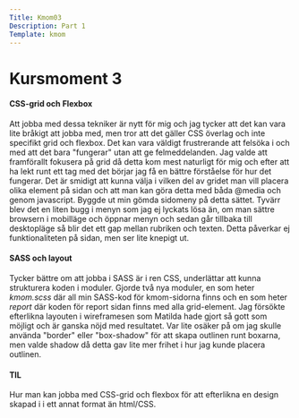 ```yaml
---
Title: Kmom03
Description: Part 1
Template: kmom
---
```


Kursmoment 3
==================

<div class="report-text">
<h4>CSS-grid och Flexbox</h4>
    <p>
        Att jobba med dessa tekniker är nytt för mig och jag tycker att det kan vara lite bråkigt att jobba med, men tror att det gäller CSS överlag och inte specifikt grid och flexbox. Det kan vara väldigt frustrerande att felsöka i och med att det bara "fungerar" utan att ge felmeddelanden. Jag valde att framförallt fokusera på grid då detta kom mest naturligt för mig och efter att ha lekt runt ett tag med det börjar jag få en bättre förståelse för hur det fungerar. Det är smidigt att kunna välja i vilken del av gridet man vill placera olika element på sidan och att man kan göra detta med båda @media och genom javascript. Byggde ut min gömda sidomeny på detta sättet. Tyvärr blev det en liten bugg i menyn som jag ej lyckats lösa än, om man sättre browsern i mobilläge och öppnar menyn och sedan går tillbaka till desktopläge så blir det ett gap mellan rubriken och texten. Detta påverkar ej funktionaliteten på sidan, men ser lite knepigt ut.
    </p>
    <h4>SASS och layout</h4>
    <p>
        Tycker bättre om att jobba i SASS är i ren CSS, underlättar att kunna strukturera koden i moduler. Gjorde två nya moduler, en som heter <i>kmom.scss</i> där all min SASS-kod för kmom-sidorna finns och en som heter <i>report</i> där koden för report sidan finns med alla grid-element. Jag försökte efterlikna layouten i wireframesen som Matilda hade gjort så gott som möjligt och är ganska nöjd med resultatet. Var lite osäker på om jag skulle använda "border" eller "box-shadow" för att skapa outlinen runt boxarna, men valde shadow då detta gav lite mer frihet i hur jag kunde placera outlinen.
    </p>
    <h4>TIL</h4>
    <p>
        Hur man kan jobba med CSS-grid och flexbox för att efterlikna en design skapad i i ett annat format än html/CSS.
    </p>
</div>